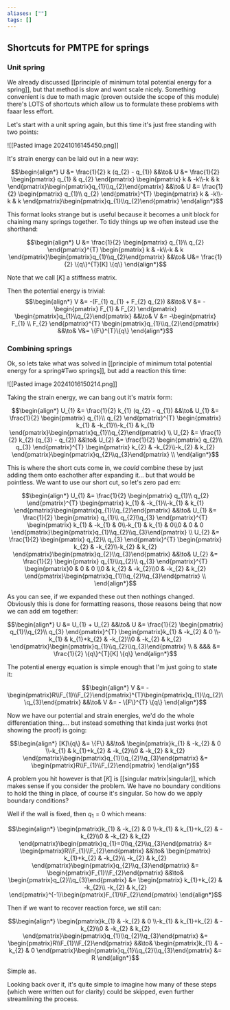 ```yaml
---
aliases: [""]
tags: []
---
```


## Shortcuts for PMTPE for springs

### Unit spring

We already discussed [[principle of minimum total potential energy for a spring]], but that method is slow and wont scale nicely. Something convenient is due to math magic (proven outside the scope of this module) there's LOTS of shortcuts which allow us to formulate these problems with faaar less effort.

Let's start with a unit spring again, but this time it's just free standing with two points:

![[Pasted image 20241016145450.png]]

It's strain energy can be laid out in a new way:

$$\begin{align*}
U &= \frac{1}{2} k (q_{2} - q_{1}) &&\to&  U &= \frac{1}{2} \begin{pmatrix} q_{1} & q_{2} \end{pmatrix} \begin{pmatrix} k & -k\\-k & k \end{pmatrix}\begin{pmatrix}q_{1}\\q_{2}\end{pmatrix} &&\to&  U &= \frac{1}{2} \begin{pmatrix} q_{1}\\ q_{2} \end{pmatrix}^{T} \begin{pmatrix} k & -k\\-k & k \end{pmatrix}\begin{pmatrix}q_{1}\\q_{2}\end{pmatrix}
\end{align*}$$

This format looks strange but is useful because it becomes a unit block for chaining many springs together. To tidy things up we often instead use the shorthand:

$$\begin{align*}
 U &= \frac{1}{2} \begin{pmatrix} q_{1}\\ q_{2} \end{pmatrix}^{T} \begin{pmatrix} k & -k\\-k & k \end{pmatrix}\begin{pmatrix}q_{1}\\q_{2}\end{pmatrix} &&\to& U&= \frac{1}{2} \{q\}^{T}[K] \{q\} 
\end{align*}$$

Note that we call $[K]$ a stiffness matrix.

Then the potential energy is trivial:
$$\begin{align*}
V &= -(F_{1} q_{1} + F_{2} q_{2}) &&\to& V &= -\begin{pmatrix} F_{1} & F_{2} \end{pmatrix} \begin{pmatrix}q_{1}\\q_{2}\end{pmatrix} &&\to& V &= -\begin{pmatrix} F_{1} \\ F_{2} \end{pmatrix}^{T} \begin{pmatrix}q_{1}\\q_{2}\end{pmatrix} &&\to& V&= \{F\}^{T}\{q\} 
\end{align*}$$
### Combining springs

Ok, so lets take what was solved in [[principle of minimum total potential energy for a spring#Two springs]], but add a reaction this time:

![[Pasted image 20241016150214.png]]

Taking the strain energy, we can bang out it's matrix form:

$$\begin{align*}
U_{1} &= \frac{1}{2} k_{1} (q_{2} - q_{1}) &&\to&  U_{1} &= \frac{1}{2} \begin{pmatrix} q_{1}\\ q_{2} \end{pmatrix}^{T} \begin{pmatrix} k_{1} & -k_{1}\\-k_{1} & k_{1} \end{pmatrix}\begin{pmatrix}q_{1}\\q_{2}\end{pmatrix} \\
U_{2} &= \frac{1}{2} k_{2} (q_{3} - q_{2}) &&\to&  U_{2} &= \frac{1}{2} \begin{pmatrix} q_{2}\\ q_{3} \end{pmatrix}^{T} \begin{pmatrix} k_{2} & -k_{2}\\-k_{2} & k_{2} \end{pmatrix}\begin{pmatrix}q_{2}\\q_{3}\end{pmatrix} \\
\end{align*}$$

This is where the short cuts come in, we *could* combine these by just adding them onto eachother after expanding it... but that would be pointless. We want to use our short cut, so let's zero pad em:

$$\begin{align*}
  U_{1} &= \frac{1}{2} \begin{pmatrix} q_{1}\\ q_{2} \end{pmatrix}^{T} \begin{pmatrix} k_{1} & -k_{1}\\-k_{1} & k_{1} \end{pmatrix}\begin{pmatrix}q_{1}\\q_{2}\end{pmatrix} &&\to&
  U_{1} &= \frac{1}{2} \begin{pmatrix} q_{1}\\ q_{2}\\q_{3} \end{pmatrix}^{T} \begin{pmatrix} k_{1} & -k_{1} & 0\\-k_{1} & k_{1} & 0\\0 & 0 & 0 \end{pmatrix}\begin{pmatrix}q_{1}\\q_{2}\\q_{3}\end{pmatrix} \\
U_{2} &= \frac{1}{2} \begin{pmatrix} q_{2}\\ q_{3} \end{pmatrix}^{T} \begin{pmatrix} k_{2} & -k_{2}\\-k_{2} & k_{2} \end{pmatrix}\begin{pmatrix}q_{2}\\q_{3}\end{pmatrix} &&\to&  U_{2} &= \frac{1}{2} \begin{pmatrix} q_{1}\\q_{2}\\ q_{3} \end{pmatrix}^{T} \begin{pmatrix}0 & 0 & 0 \\0 & k_{2} & -k_{2}\\0 & -k_{2} & k_{2} \end{pmatrix}\begin{pmatrix}q_{1}\\q_{2}\\q_{3}\end{pmatrix} \\
\end{align*}$$

As you can see, if we expanded these out then nothings changed. Obviously this is done for formatting reasons, those reasons being that now we can add em together:

$$\begin{align*}
U &= U_{1} + U_{2} &&\to& U &= \frac{1}{2} \begin{pmatrix} q_{1}\\q_{2}\\ q_{3} \end{pmatrix}^{T} \begin{pmatrix}k_{1} & -k_{2} & 0 \\-k_{1} & k_{1}+k_{2} & -k_{2}\\0 & -k_{2} & k_{2} \end{pmatrix}\begin{pmatrix}q_{1}\\q_{2}\\q_{3}\end{pmatrix} \\ & &&& &= \frac{1}{2} \{q\}^{T}[K] \{q\} 
\end{align*}$$

The potential energy equation is simple enough that I'm just going to state it:

$$\begin{align*}
V &= -\begin{pmatrix}R\\F_{1}\\F_{2}\end{pmatrix}^{T}\begin{pmatrix}q_{1}\\q_{2}\\q_{3}\end{pmatrix} &&\to& V &= - \{F\}^{T} \{q\}
\end{align*}$$

Now we have our potential and strain energies, we'd do the whole differentiation thing.... but instead something that kinda just works (not showing the proof) is going:

$$\begin{align*}
[K]\{q\} &= \{F\} &&\to& \begin{pmatrix}k_{1} & -k_{2} & 0 \\-k_{1} & k_{1}+k_{2} & -k_{2}\\0 & -k_{2} & k_{2} \end{pmatrix}\begin{pmatrix}q_{1}\\q_{2}\\q_{3}\end{pmatrix}  &= \begin{pmatrix}R\\F_{1}\\F_{2}\end{pmatrix}
\end{align*}$$

A problem you hit however is that $[K]$ is [[singular matrix|singular]], which makes sense if you consider the problem. We have no boundary conditions to hold the thing in place, of course it's singular. So how do we apply boundary conditions?

Well if the wall is fixed, then $q_{1}=0$ which means:

$$\begin{align*}
\begin{pmatrix}k_{1} & -k_{2} & 0 \\-k_{1} & k_{1}+k_{2} & -k_{2}\\0 & -k_{2} & k_{2} \end{pmatrix}\begin{pmatrix}q_{1}=0\\q_{2}\\q_{3}\end{pmatrix}  &= \begin{pmatrix}R\\F_{1}\\F_{2}\end{pmatrix} &&\to& \begin{pmatrix} k_{1}+k_{2} & -k_{2}\\ -k_{2} & k_{2} \end{pmatrix}\begin{pmatrix}q_{2}\\q_{3}\end{pmatrix}  &= \begin{pmatrix}F_{1}\\F_{2}\end{pmatrix}
 &&\to& \begin{pmatrix}q_{2}\\q_{3}\end{pmatrix}  &=  \begin{pmatrix} k_{1}+k_{2} & -k_{2}\\ -k_{2} & k_{2} \end{pmatrix}^{-1}\begin{pmatrix}F_{1}\\F_{2}\end{pmatrix}
\end{align*}$$

Then if we want to recover reaction force, we still can:

$$\begin{align*}
\begin{pmatrix}k_{1} & -k_{2} & 0 \\-k_{1} & k_{1}+k_{2} & -k_{2}\\0 & -k_{2} & k_{2} \end{pmatrix}\begin{pmatrix}q_{1}\\q_{2}\\q_{3}\end{pmatrix}  &= \begin{pmatrix}R\\F_{1}\\F_{2}\end{pmatrix} &&\to&
\begin{pmatrix}k_{1} & -k_{2} & 0 \end{pmatrix}\begin{pmatrix}q_{1}\\q_{2}\\q_{3}\end{pmatrix}  &= R
\end{align*}$$

Simple as.

Looking back over it, it's quite simple to imagine how many of these steps (which were written out for clarity) could be skipped, even further streamlining the process.
